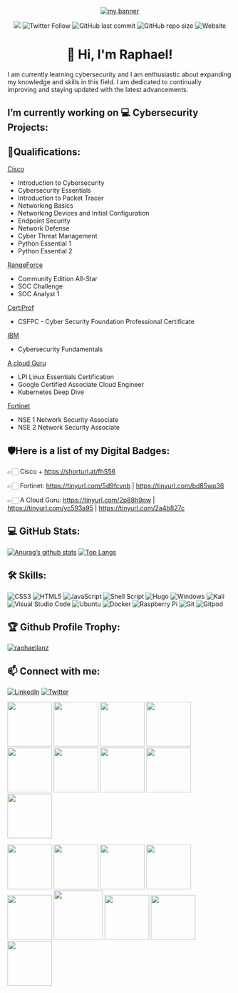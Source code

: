 <p align="center">
  <a href="https://www.yushi.dev/" target="_blank" rel="noreferrer"><img src="https://i.postimg.cc/0Q8y4M4D/rsz-31green-futuristic-technology-video.jpg" alt="my banner"></a>
</p>

<div align="center">
 
![](https://komarev.com/ghpvc/?username=your-github-RaphaelLanz&style=flat-square)
![Twitter Follow](https://img.shields.io/twitter/follow/RaphalLanz?logo=Twitter&style=flat-square)
![GitHub last commit](https://img.shields.io/github/last-commit/RaphaelLanz/raphaellanz.github.io?logo=github&style=flat-square)
![GitHub repo size](https://img.shields.io/github/repo-size/RaphaelLanz/raphaellanz.github.io?logo=GitHub&style=flat-square) 
![Website](https://img.shields.io/website?down_message=offline&label=Website&style=flat-square&up_message=under%20construction&url=https%3A%2F%2Fcyberblographal.com%2F)
  
</div>

<h1 align="center">👋 Hi, I'm Raphael!</h1>
I am currently learning cybersecurity and I am enthusiastic about expanding my knowledge and skills in this field. I am dedicated to continually improving and staying updated with the latest advancements.

<h2>I’m currently working on 💻 Cybersecurity Projects:</h2>

 <!--
 - [Active Directory Home Lab](https://github.com/joshmadakor1/Algorithms-Practice)
-->


<h2>📜Qualifications:</h2> 

<a href="https://skillsforall.com/" target="_blank">Cisco</a>

* Introduction to Cybersecurity 
* Cybersecurity Essentials 
* Introduction to Packet Tracer 
* Networking Basics 
* Networking Devices and Initial Configuration 
* Endpoint Security 
* Network Defense 
* Cyber Threat Management
* Python Essential 1
* Python Essential 2

<a href="https://www.rangeforce.com/" target="_blank">RangeForce</a>

* Community Edition All-Star							 
* SOC Challenge						 
* SOC Analyst 1

<a href="https://certiprof.com/" target="_blank">CertiProf</a>

* CSFPC - Cyber Security Foundation Professional Certificate

<a href="https://skillsbuild.org/" target="_blank">IBM</a>

* Cybersecurity Fundamentals

<a href="https://acloudguru.com/" target="_blank">A cloud Guru</a>

* LPI Linux Essentials Certification
* Google Certified Associate Cloud Engineer
* Kubernetes Deep Dive

<a href="https://www.fortinet.com/" target="_blank">Fortinet</a>

* NSE 1 Network Security Associate
* NSE 2 Network Security Associate



<h2>🛡Here is a list of my Digital Badges:</h2> 

👉🏻 Cisco +  https://shorturl.at/fhS56

👉🏻 Fortinet: https://tinyurl.com/5d9fcvnb | https://tinyurl.com/bd85wp36

👉🏻 A Cloud Guru: https://tinyurl.com/2p88h9pw | https://tinyurl.com/yc593a95 | https://tinyurl.com/2a4b827c 
  

<h2>💻 GitHub Stats:</h2>

[![Anurag’s github stats](https://github-readme-stats.vercel.app/api?username=RaphaelLanz)](https://github.com/yushi1007)    [![Top Langs](https://github-readme-stats.vercel.app/api/top-langs/?username=yushi1007&layout=compact)](https://github.com/yushi1007)

<h2>🛠️ Skills:</h2>

![CSS3](https://img.shields.io/badge/css3-%231572B6.svg?style=for-the-badge&logo=css3&logoColor=white)
![HTML5](https://img.shields.io/badge/html5-%23E34F26.svg?style=for-the-badge&logo=html5&logoColor=white)
![JavaScript](https://img.shields.io/badge/javascript-%23323330.svg?style=for-the-badge&logo=javascript&logoColor=%23F7DF1E)
![Shell Script](https://img.shields.io/badge/shell_script-%23121011.svg?style=for-the-badge&logo=gnu-bash&logoColor=white)
![Hugo](https://img.shields.io/badge/Hugo-black.svg?style=for-the-badge&logo=Hugo)
![Windows](https://img.shields.io/badge/Windows-0078D6?style=for-the-badge&logo=windows&logoColor=white)
![Kali](https://img.shields.io/badge/Kali-268BEE?style=for-the-badge&logo=kalilinux&logoColor=white)
![Visual Studio Code](https://img.shields.io/badge/Visual%20Studio%20Code-0078d7.svg?style=for-the-badge&logo=visual-studio-code&logoColor=white)
![Ubuntu](https://img.shields.io/badge/Ubuntu-E95420?style=for-the-badge&logo=ubuntu&logoColor=white)
![Docker](https://img.shields.io/badge/docker-%230db7ed.svg?style=for-the-badge&logo=docker&logoColor=white)
![Raspberry Pi](https://img.shields.io/badge/-RaspberryPi-C51A4A?style=for-the-badge&logo=Raspberry-Pi)
![Git](https://img.shields.io/badge/git-%23F05033.svg?style=for-the-badge&logo=git&logoColor=white)
![Gitpod](https://img.shields.io/badge/gitpod-f06611.svg?style=for-the-badge&logo=gitpod&logoColor=white)


<h2>🏆 Github Profile Trophy:</h2>
  
<p align="left"><a href="https://github.com/ryo-ma/github-profile-trophy"><img src="https://github-profile-trophy.vercel.app/?username=raphaellanz" alt="raphaellanz" /></a> </p>

<h2>📫 Connect with me:</h2>
                                                                                                                     
[![LinkedIn](https://img.shields.io/badge/LinkedIn-%230077B5.svg?logo=linkedin&logoColor=white)](https://linkedin.com/in/raphael~lanz) [![Twitter](https://img.shields.io/badge/Twitter-%231DA1F2.svg?logo=Twitter&logoColor=white)](https://twitter.com/RaphalLanz) 


                                                                                                                  
<p align="left">
<img src="https://i.postimg.cc/wBr2rjGD/introduction-Photo-Room-png-Photo-Room.png" width="100" height="100">
<img src="https://i.postimg.cc/WpqNCYhZ/Cybersecurity-Essentials-Photo-Room-png-Photo-Room.png" width="100" height="100"> 
<img src="https://i.postimg.cc/cCfrSF4d/packettracer-Photo-Room-png-Photo-Room.png" width="100" height="100">
<img src="https://i.postimg.cc/hPwjZJ8S/Introduction-to-Io-T-Photo-Room-png-Photo-Room.png"width="100" height="100">
<img src="https://i.postimg.cc/fLxj7XGq/python1-Photo-Room-png-Photo-Room.png" width="100" height="100">
<img src="https://i.postimg.cc/sXmYMydv/python2-Photo-Room-png-Photo-Room.png" width="100" height="100">
<img src="https://i.postimg.cc/0NJYGQr4/network-Basics-Photo-Room-png-Photo-Room.png" 100" height="100">
<img src="https://i.postimg.cc/QNnZKsYR/Devices-Photo-Room-png-Photo-Room.png"  100" height="100"> 
<img src="https://i.postimg.cc/66dcvhQn/Endpoint-Security-Photo-Room-png-Photo-Room.png"  100" height="100">   
</p>

<p float="center">
<img src="https://i.postimg.cc/nVGVMM6T/Network-Defense.png"  100" height="100">   
<img src="https://i.postimg.cc/SQVttpBD/Cyber-Threat-Management-Photo-Room-png-Photo-Room.png" height="100">  
<img src="https://i.postimg.cc/7YkrNdLY/Cyber-Security-Foundation-Photo-Room-png-Photo-Room.png" width="100" height="100">
<img src="https://i.postimg.cc/wxfQwV7n/lifelong-Photo-Room-png-Photo-Room.png" width="100" height="100"> 
<img src="https://i.postimg.cc/W4Wp5kpn/ibm-2.png" width="100" height="100">
<img src="https://i.postimg.cc/rsdD19Sx/cloud-Photo-Room-png-Photo-Room.png" width="110" height="110">  
<img src="https://i.postimg.cc/6q3ffxX4/SOC1-modified.png" width="100" height="100">
<img src="https://i.postimg.cc/ZqV2GKvs/SOCchallenge-Photo-Room-png-Photo-Room.png" width="100" height="100"> 
<img src="https://i.postimg.cc/jjTGvnBp/allstart-Photo-Room-png-Photo-Room.png" width="100" height="100">
</p>





<!--
- 🔭 I’m currently working on ...
- 🌱 I’m currently learning ...
- 👯 I’m looking to collaborate on ...
- 🤔 I’m looking for help with ...
- 💬 Ask me about ...
- 📫 How to reach me: ...
- 😄 Pronouns: ...
- ⚡ Fun fact: ...
-->



